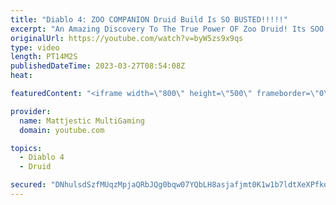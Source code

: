 ```yaml
---
title: "Diablo 4: ZOO COMPANION Druid Build Is SO BUSTED!!!!!"
excerpt: "An Amazing Discovery To The True Power OF Zoo Druid! Its SOO Good, Such An Enjoyable Game-play! Recent Guides Earth ..."
originalUrl: https://youtube.com/watch?v=byW5zs9x9qs
type: video
length: PT14M2S
publishedDateTime: 2023-03-27T08:54:08Z
heat: 

featuredContent: "<iframe width=\"800\" height=\"500\" frameborder=\"0\" src=\"https://www.youtube.com/embed/byW5zs9x9qs\" allow=\"accelerometer; autoplay; encrypted-media; gyroscope; picture-in-picture\" allowfullscreen></iframe>"

provider:
  name: Mattjestic MultiGaming
  domain: youtube.com

topics:
  - Diablo 4
  - Druid

secured: "DNhulsdSzfMUqzMpjaQRbJQg0bqw07YQbLH8asjafjmt0K1w1b7ldtXeXPfkqtqtsDo13AwD7hqGXVD2lj7GlCPn1dxqo7o5NsWdJoO4aAZj8cnR3q3Mi+PfZ4EkpRCa1iruEBaevdCfpOV7eSw2ZTKfYgnl5mHbOYqWzyOKPGPg8hHpg3UvbvqBmx0U1/I+I9+8FxyoCnmnffNMULAJGPch7syQc9z6h4CEh6aKd5TrRdz9lqdcuSMCvqbvjj5wWsV9e4K95UELcuaqMk1UT+uBOowAh3NjB11+XX0kbHhQyT91mSvIUsZmIxtOxQt+g6F+tJPyGQQirGf2tKjMP02e1pmdjP5sT9B5Y9p1NarbiKKeKEEqtsbZBUYCvFDojBAm1YN5BTYB0WvxWRTpOtLAQjZS0UX1jOIDQXDbMYnVCt5bgkWu+JIRekvueZGn;hZpmMpZgBVsbXDX+u0++1g=="
---
```


